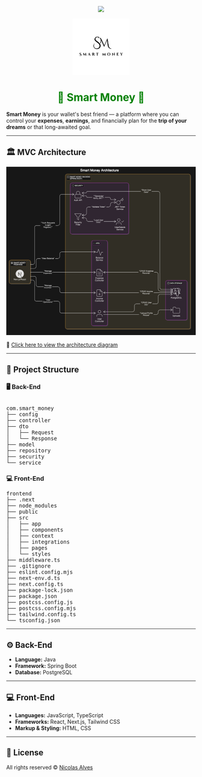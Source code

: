 <p align="center">
<img loading="lazy" src="http://img.shields.io/static/v1?label=STATUS&message=In%20development&color=GREEN&style=for-the-badge"/>
</p>
<p align="center">
<img loading="logo" src="./frontend/public/rounded-logo.png" width="150"/>
</p>

<h1 align="center" style="color: green;">🧠 Smart Money 🧠</h1>

**Smart Money** is your wallet's best friend — a platform where you can control your **expenses**, **earnings**, and financially plan for the **trip of your dreams** or that long-awaited goal.

---

## 🏛️ MVC Architecture

![MVC Diagram](diagram-export-4-8-2025-9_11_44-PM.png)

🔗 [Click here to view the architecture diagram](https://app.eraser.io/workspace/R7MnCVXMmRYGHFdqH4Yt?origin=share)

---

## 📁 Project Structure

### 🖥️ Back-End

<pre>  
com.smart_money 
├── config 
├── controller 
├── dto
│   ├── Request  
│   └── Response 
├── model 
├── repository 
├── security 
└── service 
</pre>

### 💻 Front-End

<pre>
frontend
├── .next
├── node_modules
├── public
├── src
│   ├── app
│   ├── components
│   ├── context
│   ├── integrations
│   ├── pages
│   └── styles
├── middleware.ts
├── .gitignore
├── eslint.config.mjs
├── next-env.d.ts
├── next.config.ts
├── package-lock.json
├── package.json
├── postcss.config.js
├── postcss.config.mjs
├── tailwind.config.ts
└── tsconfig.json
</pre>

---

## ⚙️ Back-End

- **Language:** Java
- **Framework:** Spring Boot
- **Database:** PostgreSQL

---

## 💻 Front-End

- **Languages:** JavaScript, TypeScript
- **Frameworks:** React, Next.js, Tailwind CSS
- **Markup & Styling:** HTML, CSS

---

## 📜 License

All rights reserved © [Nicolas Alves](https://www.linkedin.com/in/nicolasdevback)
